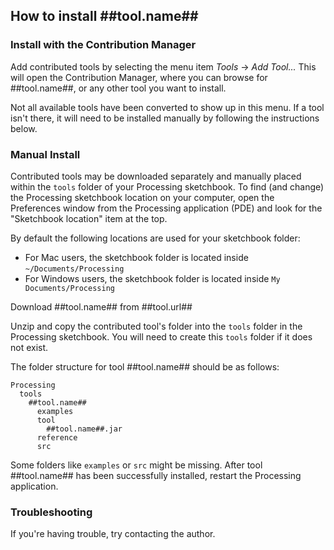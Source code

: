 ## How to install ##tool.name##


### Install with the Contribution Manager

Add contributed tools by selecting the menu item _Tools_ → _Add Tool..._ This will open the Contribution Manager, where you can browse for ##tool.name##, or any other tool you want to install.

Not all available tools have been converted to show up in this menu. If a tool isn't there, it will need to be installed manually by following the instructions below.

### Manual Install

Contributed tools may be downloaded separately and manually placed within the `tools` folder of your Processing sketchbook. To find (and change) the Processing sketchbook location on your computer, open the Preferences window from the Processing application (PDE) and look for the "Sketchbook location" item at the top.

By default the following locations are used for your sketchbook folder: 
  * For Mac users, the sketchbook folder is located inside `~/Documents/Processing` 
  * For Windows users, the sketchbook folder is located inside `My Documents/Processing`

Download ##tool.name## from ##tool.url##

Unzip and copy the contributed tool's folder into the `tools` folder in the Processing sketchbook. You will need to create this `tools` folder if it does not exist.
    
The folder structure for tool ##tool.name## should be as follows:

```
Processing
  tools
    ##tool.name##
      examples
      tool
        ##tool.name##.jar
      reference
      src
```
                      
Some folders like `examples` or `src` might be missing. After tool ##tool.name## has been successfully installed, restart the Processing application.

### Troubleshooting

If you're having trouble, try contacting the author.

